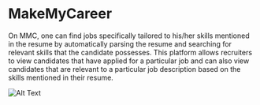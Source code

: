 # MakeMyCareer
On MMC, one can find jobs specifically tailored to his/her skills mentioned in the resume by automatically parsing the resume and searching for relevant skills that the candidate possesses. This platform allows recruiters to view candidates that have applied for a particular job and can also view candidates that are relevant to a particular job description based on the skills mentioned in their resume.

![Alt Text](https://drive.google.com/file/d/1LeSbxWNDXCqINu3nLRnxlrFAZN1ss1sw/view?usp=sharing)
